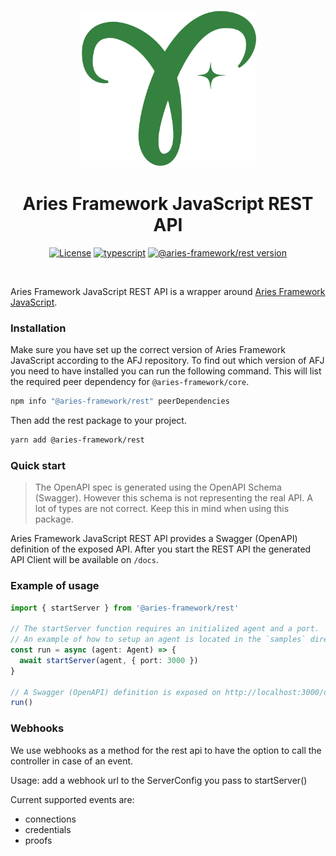 <p align="center">
  <br />
  <img
    alt="Hyperledger Aries logo"
    src="https://raw.githubusercontent.com/hyperledger/aries-framework-javascript/aa31131825e3331dc93694bc58414d955dcb1129/images/aries-logo.png"
    height="250px"
  />
</p>
<h1 align="center"><b>Aries Framework JavaScript REST API</b></h1>
<p align="center">
  <a
    href="https://raw.githubusercontent.com/hyperledger/aries-framework-javascript-ext/main/LICENSE"
    ><img
      alt="License"
      src="https://img.shields.io/badge/License-Apache%202.0-blue.svg"
  /></a>
  <a href="https://www.typescriptlang.org/"
    ><img
      alt="typescript"
      src="https://img.shields.io/badge/%3C%2F%3E-TypeScript-%230074c1.svg"
  /></a>
    <a href="https://www.npmjs.com/package/@aries-framework/rest"
    ><img
      alt="@aries-framework/rest version"
      src="https://img.shields.io/npm/v/@aries-framework/rest"
  /></a>

</p>
<br />

Aries Framework JavaScript REST API is a wrapper around [Aries Framework JavaScript](https://github.com/hyperledger/aries-framework-javascript.git).

### Installation

Make sure you have set up the correct version of Aries Framework JavaScript according to the AFJ repository. To find out which version of AFJ you need to have installed you can run the following command. This will list the required peer dependency for `@aries-framework/core`.

```sh
npm info "@aries-framework/rest" peerDependencies
```

Then add the rest package to your project.

```sh
yarn add @aries-framework/rest
```

### Quick start

> The OpenAPI spec is generated using the OpenAPI Schema (Swagger). However this schema is not representing the real API. A lot of types are not correct. Keep this in mind when using this package.

Aries Framework JavaScript REST API provides a Swagger (OpenAPI) definition of the exposed API. After you start the REST API the generated API Client will be available on `/docs`.

### Example of usage

```ts
import { startServer } from '@aries-framework/rest'

// The startServer function requires an initialized agent and a port.
// An example of how to setup an agent is located in the `samples` directory.
const run = async (agent: Agent) => {
  await startServer(agent, { port: 3000 })
}

// A Swagger (OpenAPI) definition is exposed on http://localhost:3000/docs
run()
```

### Webhooks

We use webhooks as a method for the rest api to have the option to call the controller in case of an event.

Usage: add a webhook url to the ServerConfig you pass to startServer()

Current supported events are:

- connections
- credentials
- proofs
